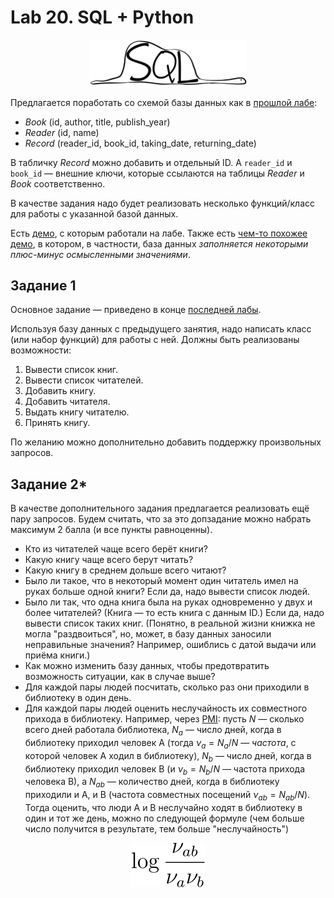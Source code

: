 # Lab 20. SQL + Python

<p align="center">
  <a href="https://www.pinterest.ru/pin/9077636719014655">
    <img src="./images/SQLInPython.png" width="50%" />
  </a>
</p>


Предлагается поработать со схемой базы данных как в [прошлой лабе](http://cs.mipt.ru/advanced_python/lessons/lab19.html):

* *Book* (id, author, title, publish_year)
* *Reader* (id, name)
* *Record* (reader_id, book_id, taking_date, returning_date)

В табличку *Record* можно добавить и отдельный ID.
А `reader_id` и `book_id` — внешние ключи, которые ссылаются на таблицы *Reader* и *Book* соответственно.

В качестве задания надо будет реализовать несколько функций/класс для работы с указанной базой данных.

Есть [демо](./demo/SQLiteV2.ipynb), с которым работали на лабе.
Также есть [чем-то похожее демо](./demo/SQLiteV1.ipynb), в котором, в частности, база данных *заполняется некоторыми плюс-минус осмысленными значениями*.


## Задание 1

Основное задание — приведено в конце [последней лабы](http://cs.mipt.ru/advanced_python/lessons/lab20.html).

Используя базу данных с предыдущего занятия, надо написать класс (или набор функций) для работы с ней.
Должны быть реализованы возможности:

1. Вывести список книг.
1. Вывести список читателей.
1. Добавить книгу.
1. Добавить читателя.
1. Выдать книгу читателю.
1. Принять книгу.

По желанию можно дополнительно добавить поддержку произвольных запросов.


## Задание 2*

В качестве дополнительного задания предлагается реализовать ещё пару запросов. Будем считать, что за это допзадание можно набрать максимум 2 балла (и все пункты равноценны).

* Кто из читателей чаще всего берёт книги?
* Какую книгу чаще всего берут читать?
* Какую книгу в среднем дольше всего читают?
* Было ли такое, что в некоторый момент один читатель имел на руках больше одной книги? Если да, надо вывести список людей.
* Было ли так, что одна книга была на руках одновременно у двух и более читателей? (Книга — то есть книга с данным ID.) Если да, надо вывести список таких книг. (Понятно, в реальной жизни книжка не могла "раздвоиться", но, может, в базу данных заносили неправильные значения? Например, ошиблись с датой выдачи или приёма книги.)
* Как можно изменить базу данных, чтобы предотвратить возможность ситуации, как в случае выше?
* Для каждой пары людей посчитать, сколько раз они приходили в библиотеку в один день.
* Для каждой пары людей оценить неслучайность их совместного прихода в библиотеку. Например, через [PMI](https://en.wikipedia.org/wiki/Pointwise_mutual_information): пусть *N* — сколько всего дней работала библиотека, *N<sub>a</sub>* — число дней, когда в библиотеку приходил человек A (тогда $\nu_a = N_a / N$ — *частота*, с которой человек A ходил в библиотеку), *N<sub>b</sub>* — число дней, когда в библиотеку приходил человек B (и $\nu_b = N_b / N$ — частота прихода человека B), а *N<sub>ab</sub>* — количество дней, когда в библиотеку приходили и A, и B (частота совместных посещений $\nu_{ab} = N_{ab} / N$). Тогда оценить, что люди A и B неслучайно ходят в библиотеку в один и тот же день, можно по следующей формуле (чем больше число получится в результате, тем больше "неслучайность")
<p align="center">
    <img src="./images/not_by_accident.svg" title="\frac{\nu_{ab}}{\nu_a \nu_b}" />
</p>
